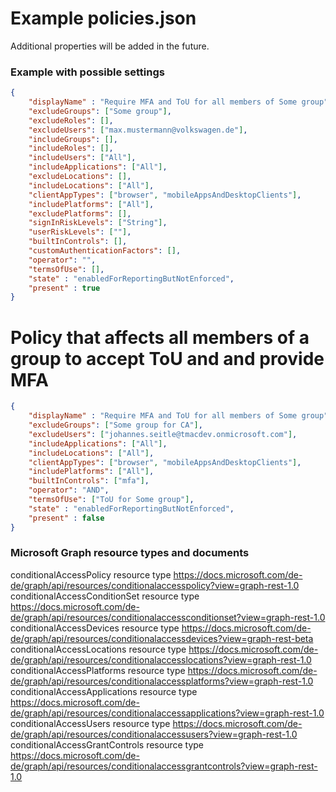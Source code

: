 # Example policies.json
Additional properties will be added in the future.

### Example with possible settings
```json
{
    "displayName" : "Require MFA and ToU for all members of Some group",
    "excludeGroups": ["Some group"],
    "excludeRoles": [],
    "excludeUsers": ["max.mustermann@volkswagen.de"],
    "includeGroups": [],
    "includeRoles": [],
    "includeUsers": ["All"],
    "includeApplications": ["All"],
    "excludeLocations": [],
    "includeLocations": ["All"],
    "clientAppTypes": ["browser", "mobileAppsAndDesktopClients"],
    "includePlatforms": ["All"],
    "excludePlatforms": [],
    "signInRiskLevels": ["String"],
    "userRiskLevels": [""],
    "builtInControls": [],
    "customAuthenticationFactors": [],
    "operator": "",
    "termsOfUse": [],        
    "state" : "enabledForReportingButNotEnforced",
    "present" : true
}
```

# Policy that affects all members of a group to accept ToU and and provide MFA
```json
{
    "displayName" : "Require MFA and ToU for all members of Some group",
    "excludeGroups": ["Some group for CA"],
    "excludeUsers": ["johannes.seitle@tmacdev.onmicrosoft.com"],        
    "includeApplications": ["All"],        
    "includeLocations": ["All"],
    "clientAppTypes": ["browser", "mobileAppsAndDesktopClients"],
    "includePlatforms": ["All"],
    "builtInControls": ["mfa"],
    "operator": "AND",
    "termsOfUse": ["ToU for Some group"],        
    "state" : "enabledForReportingButNotEnforced",
    "present" : false
}
```

### Microsoft Graph resource types and documents
conditionalAccessPolicy resource type https://docs.microsoft.com/de-de/graph/api/resources/conditionalaccesspolicy?view=graph-rest-1.0
conditionalAccessConditionSet resource type https://docs.microsoft.com/de-de/graph/api/resources/conditionalaccessconditionset?view=graph-rest-1.0
conditionalAccessDevices resource type https://docs.microsoft.com/de-de/graph/api/resources/conditionalaccessdevices?view=graph-rest-beta
conditionalAccessLocations resource type https://docs.microsoft.com/de-de/graph/api/resources/conditionalaccesslocations?view=graph-rest-1.0
conditionalAccessPlatforms resource type https://docs.microsoft.com/de-de/graph/api/resources/conditionalaccessplatforms?view=graph-rest-1.0
conditionalAccessApplications resource type https://docs.microsoft.com/de-de/graph/api/resources/conditionalaccessapplications?view=graph-rest-1.0
conditionalAccessUsers resource type https://docs.microsoft.com/de-de/graph/api/resources/conditionalaccessusers?view=graph-rest-1.0
conditionalAccessGrantControls resource type https://docs.microsoft.com/de-de/graph/api/resources/conditionalaccessgrantcontrols?view=graph-rest-1.0